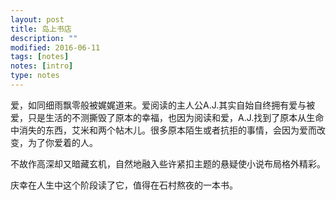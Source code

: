 ```yaml
---
layout: post
title: 岛上书店
description: ""
modified: 2016-06-11
tags: [notes]
notes: [intro]
type: notes
---
```


爱，如同细雨飘零般被娓娓道来。爱阅读的主人公A.J.其实自始自终拥有爱与被爱，只是生活的不测撕毁了原本的幸福，也因为阅读和爱，A.J.找到了原本从生命中消失的东西，艾米和两个帖木儿。很多原本陌生或者抗拒的事情，会因为爱而改变，为了你爱着的人。

不故作高深却又暗藏玄机，自然地融入些许紧扣主题的悬疑使小说布局格外精彩。

庆幸在人生中这个阶段读了它，值得在石村熬夜的一本书。
